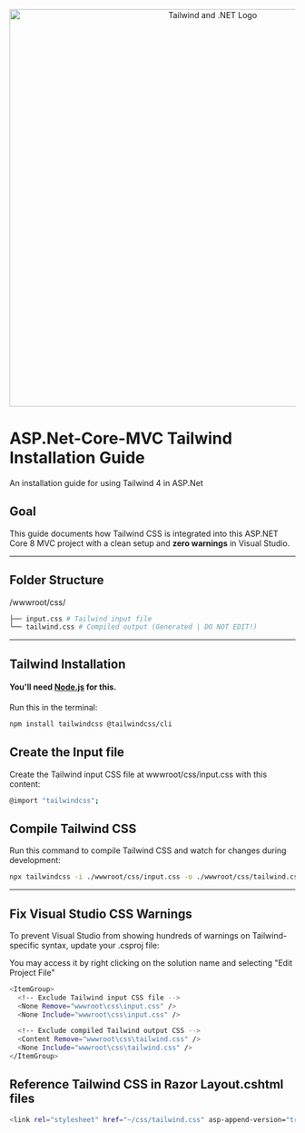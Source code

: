 <p align="center">
  <img src="https://i.imgur.com/PBJY3xQ.png" alt="Tailwind and .NET Logo" width="700" style="margin-right: 20px;" />
</p>


# ASP.Net-Core-MVC Tailwind Installation Guide

An installation guide for using Tailwind 4 in ASP.Net

##  Goal

This guide documents how Tailwind CSS is integrated into this ASP.NET Core 8 MVC project with a clean setup and **zero warnings** in Visual Studio.

---

## Folder Structure

/wwwroot/css/
```bash
├── input.css # Tailwind input file
└── tailwind.css # Compiled output (Generated | DO NOT EDIT!)
```

---

## Tailwind Installation

#### You'll need <a href="https://nodejs.org/en"> Node.js</a> for this.

Run this in the terminal:

```bash
npm install tailwindcss @tailwindcss/cli
```


## Create the Input file
Create the Tailwind input CSS file at wwwroot/css/input.css with this content:
```bash
@import "tailwindcss";
```


## Compile Tailwind CSS
Run this command to compile Tailwind CSS and watch for changes during development:
```bash
npx tailwindcss -i ./wwwroot/css/input.css -o ./wwwroot/css/tailwind.css --watch
```

---

## Fix Visual Studio CSS Warnings
To prevent Visual Studio from showing hundreds of warnings on Tailwind-specific syntax, update your .csproj file:

You may access it by right clicking on the solution name and selecting "Edit Project File"
```bash
<ItemGroup>
  <!-- Exclude Tailwind input CSS file -->
  <None Remove="wwwroot\css\input.css" />
  <None Include="wwwroot\css\input.css" />

  <!-- Exclude compiled Tailwind output CSS -->
  <Content Remove="wwwroot\css\tailwind.css" />
  <None Include="wwwroot\css\tailwind.css" />
</ItemGroup>

```

##  Reference Tailwind CSS in Razor Layout.cshtml files

```bash
<link rel="stylesheet" href="~/css/tailwind.css" asp-append-version="true" />
```

